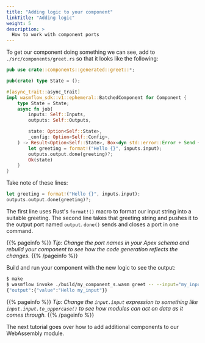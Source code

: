 ```yaml
---
title: "Adding logic to your component"
linkTitle: "Adding logic"
weight: 5
description: >
  How to work with component ports
---
```


To get our component doing something we can see, add to `./src/components/greet.rs` so that it looks like the following:

```rs
pub use crate::components::generated::greet::*;

pub(crate) type State = ();

#[async_trait::async_trait]
impl wasmflow_sdk::v1::ephemeral::BatchedComponent for Component {
    type State = State;
    async fn job(
        inputs: Self::Inputs,
        outputs: Self::Outputs,

        state: Option<Self::State>,
        _config: Option<Self::Config>,
    ) -> Result<Option<Self::State>, Box<dyn std::error::Error + Send + Sync>> {
        let greeting = format!("Hello {}", inputs.input);
        outputs.output.done(greeting)?;
        Ok(state)
    }
}
```

Take note of these lines:

```rust
let greeting = format!("Hello {}", inputs.input);
outputs.output.done(greeting)?;
```

The first line uses Rust's `format!()` macro to format our input string into a suitable greeting. The second line takes that greeting string and pushes it to the output port named `output`. `done()` sends and closes a port in one command.

{{% pageinfo %}}
_Tip: Change the port names in your Apex schema and rebuild your component to see how the code generation reflects the changes._
{{% /pageinfo %}}

Build and run your component with the new logic to see the output:

```sh
$ make
$ wasmflow invoke ./build/my_component_s.wasm greet -- --input="my_input"
{"output":{"value":"Hello my_input"}}
```

{{% pageinfo %}}
_Tip: Change the `input.input` expression to something like `input.input.to_uppercase()` to see how modules can act on data as it comes through._
{{% /pageinfo %}}

The next tutorial goes over how to add additional components to our WebAssembly module.
